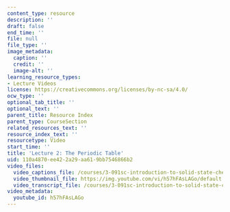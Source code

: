 ```yaml
---
content_type: resource
description: ''
draft: false
end_time: ''
file: null
file_type: ''
image_metadata:
  caption: ''
  credit: ''
  image-alt: ''
learning_resource_types:
- Lecture Videos
license: https://creativecommons.org/licenses/by-nc-sa/4.0/
ocw_type: ''
optional_tab_title: ''
optional_text: ''
parent_title: Resource Index
parent_type: CourseSection
related_resources_text: ''
resource_index_text: ''
resourcetype: Video
start_time: ''
title: 'Lecture 2: The Periodic Table'
uid: 110a4870-ee42-2a29-aa61-9bb7546866b2
video_files:
  video_captions_file: /courses/3-091sc-introduction-to-solid-state-chemistry-fall-2010/0fa036c1571b5e9f85144c34aacdc8c4_h57hFAsLAGo.vtt
  video_thumbnail_file: https://img.youtube.com/vi/h57hFAsLAGo/default.jpg
  video_transcript_file: /courses/3-091sc-introduction-to-solid-state-chemistry-fall-2010/454fed4df887476df14af3bcd9a6d095_h57hFAsLAGo.pdf
video_metadata:
  youtube_id: h57hFAsLAGo
---
```

